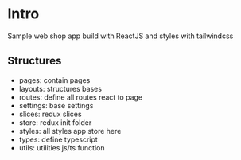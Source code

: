 # Intro

Sample web shop app build with ReactJS and styles with tailwindcss

## Structures

- pages: contain pages
- layouts: structures bases
- routes: define all routes react to page
- settings: base settings
- slices: redux slices
- store: redux init folder
- styles: all styles app store here
- types: define typescript
- utils: utilities js/ts function
